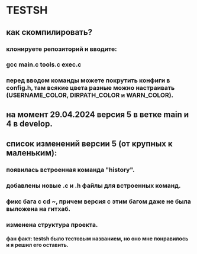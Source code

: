 # TESTSH

## как скомпилировать?

### клонируете репозиторий и вводите:
### gcc main.c tools.c exec.c
### перед вводом команды можете покрутить конфиги в config.h, там всякие цвета разные можно настраивать (USERNAME_COLOR, DIRPATH_COLOR и WARN_COLOR).

## на момент 29.04.2024 версия 5 в ветке main и 4 в develop.

## список изменений версии 5 (от крупных к маленьким):

### появилась встроенная команда "history".
### добавлены новые .c и .h файлы для встроенных команд.
### фикс бага с cd ~, причем версия с этим багом даже не была выложена на гитхаб.
### изменена структура проекта.

#### фан факт: testsh было тестовым названием, но оно мне понравилось и я решил его оставить.
